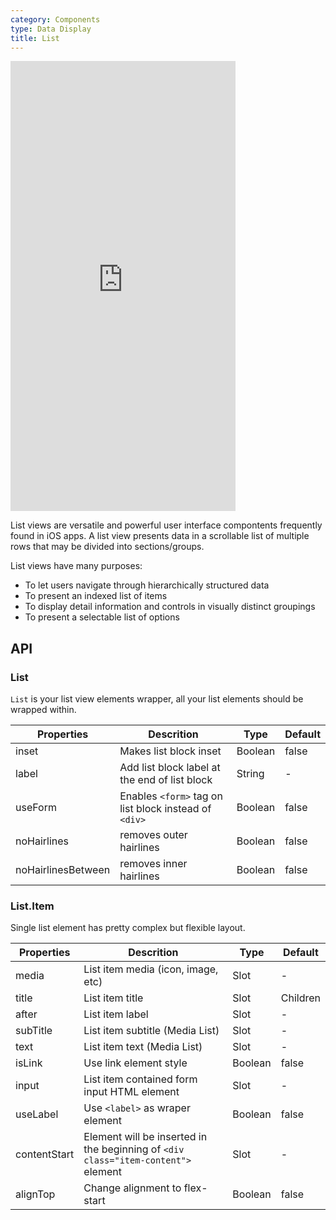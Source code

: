 ```yaml
---
category: Components
type: Data Display
title: List
---
```


<iframe src="https://venecy.github.io/f7c/kitchen-sink/#/list" width="360" height="720" frameborder="0" ></iframe>

List views are versatile and powerful user interface compontents frequently found in iOS apps. A list view presents data in a scrollable list of multiple rows that may be divided into sections/groups.

List views have many purposes:

* To let users navigate through hierarchically structured data
* To present an indexed list of items
* To display detail information and controls in visually distinct groupings
* To present a selectable list of options


## API

### List

`List` is your list view elements wrapper, all your list elements should be wrapped within.

Properties | Descrition | Type | Default
-----------|------------|------|--------
| inset | Makes list block inset | Boolean | false |
| label | Add list block label at the end of list block | String | - |
| useForm | Enables `<form>` tag on list block instead of `<div>` | Boolean | false |
| noHairlines | removes outer hairlines | Boolean | false |
| noHairlinesBetween | removes inner hairlines | Boolean | false |


### List.Item

Single list element has pretty complex but flexible layout.

Properties | Descrition | Type | Default
-----------|------------|------|--------
| media | List item media (icon, image, etc) | Slot | - |
| title | List item title | Slot | Children |
| after | List item label | Slot | - |
| subTitle | List item subtitle (Media List) | Slot | - |
| text | List item text (Media List) | Slot | - |
| isLink | Use link element style | Boolean | false |
| input | List item contained form input HTML element | Slot | - |
| useLabel | Use `<label>` as wraper element | Boolean | false |
| contentStart | Element will be inserted in the beginning of `<div class="item-content">` element | Slot | - |
| alignTop | Change alignment to flex-start | Boolean | false |
